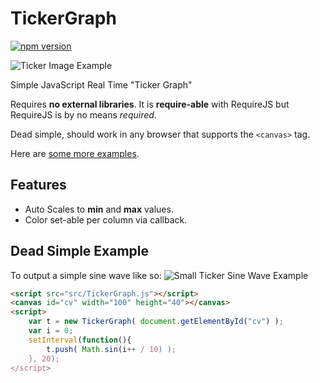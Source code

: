 # TickerGraph

[![npm version](https://badge.fury.io/js/ticker-graph.svg)](https://badge.fury.io/js/ticker-graph)

![Ticker Image Example](https://raw.githubusercontent.com/donatj/TickerGraph/readme-images/Ticker.gif)

Simple JavaScript Real Time "Ticker Graph"

Requires **no external libraries**. It is **require-able** with RequireJS but RequireJS is by no means *required*.

Dead simple, should work in any browser that supports the `<canvas>` tag.

Here are [some more examples](https://cdn.rawgit.com/donatj/TickerGraph/master/example.html).

## Features

- Auto Scales to **min** and **max** values.
- Color set-able per column via callback.

## Dead Simple Example

To output a simple sine wave like so: ![Small Ticker Sine Wave Example](https://raw.githubusercontent.com/donatj/TickerGraph/readme-images/SmallSineWave.gif)

```html
<script src="src/TickerGraph.js"></script>
<canvas id="cv" width="100" height="40"></canvas>
<script>
	var t = new TickerGraph( document.getElementById("cv") );
	var i = 0;
	setInterval(function(){
		t.push( Math.sin(i++ / 10) );
	}, 20);
</script>
```
